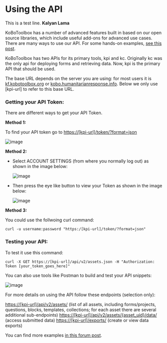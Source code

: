 # Using the API

This is a test line. __Kalyan Lama__

KoBoToolbox has a number of advanced features built in based on our open source libraries, which include useful add-ons for advanced use cases. There are many ways to use our API. For some hands-on examples, [see this post](https://community.kobotoolbox.org/t/kobo-api-examples-using-new-kpi-endpoints/2742).

KoBoToolbox has two APIs for its primary tools, kpi and kc. Originally kc was the only api for deploying forms and retrieving data. Now, kpi is the primary API that should be used. 

The base URL depends on the server you are using: for most users it is [kf.kobotoolbox.org](https://kf.kobotoolbox.org) or [kobo.humanitarianresponse.info](https://kobo.humanitarianresponse.info). Below we only use [kpi-url] to refer to this base URL.

### Getting your API Token:

There are different ways to get your API Token. 

**Method 1:**

To find your API token go to [https://[kpi-url]/token/?format=json](https://[kpi-url]/token/?format=json)

   ![image](/images/api/token.png)  

**Method 2:**

* Select ACCOUNT SETTINGS (from where you normally log out) as shown in the image below:

   ![image](/images/api/token1.png)

* Then press the eye like button to view your Token as shown in the image below:

   ![image](/images/api/token2.png)

**Method 3:**

You could use the follwoing curl command:

`curl -u username:password "https:/[kpi-url]/token/?format=json"`

### Testing your API:

To test it use this command:

`curl -X GET https://[kpi-url]/api/v2/assets.json -H "Authorization: Token [your_token_goes_here]"`

You can also use tools like Postman to build and test your API snippets:

   ![image](/images/api/test.png)  

For more details on using the API follow these endpoints (selection only): 

[https://[kpi-url]/api/v2/assets/](https://[kpi-url]/api/v2/assets/) (list of all assets, including forms/projects, questions, blocks, templates, collections; for each asset there are several additional sub-endpoints)
[https://[kpi-url]/api/v2/assets/{asset_uid}/data/](https://[kpi-url]/api/v2/assets/{asset_uid}/data/) (access submitted data)
[https://[kpi-url]/exports/](https://[kpi-url]/exports/) (create or view data exports)

You can find more examples [in this forum post](https://community.kobotoolbox.org/t/kobo-api-examples-using-new-kpi-endpoints/2742).
